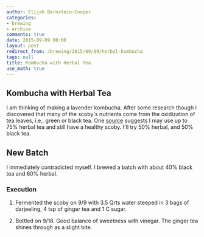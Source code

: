 ```yaml
---
author: Elijah Bernstein-Cooper
categories:
- brewing
- archive
comments: true
date: 2015-09-09 00:00
layout: post
redirect_from: /brewing/2015/09/09/herbal-kombucha
tags: null
title: Kombucha with Herbal Tea
use_math: true
---
```


## Kombucha with Herbal Tea

I am thinking of making a lavender kombucha. After some research though I
discovered that many of the scoby's nutrients come from the oxidization of tea
leaves, i.e., green or black tea. One
[source](http://www.culturesforhealth.com/kombucha-ingredients) suggests I may
use up to 75% herbal tea and still have a healthy scoby. I'll try 50% herbal,
and 50% black tea.

## New Batch

I immediately contradicted myself. I brewed a batch with about 40% black tea
and 60% herbal.

### Execution

1. Fermented the scoby on 9/9 with 3.5 Qrts water steeped in 3 bags of
   darjeeling, 4 tsp of ginger tea and 1 C sugar. 

2. Bottled on 9/18. Good balance of sweetness with vinegar. The ginger tea
   shines through as a slight bite.